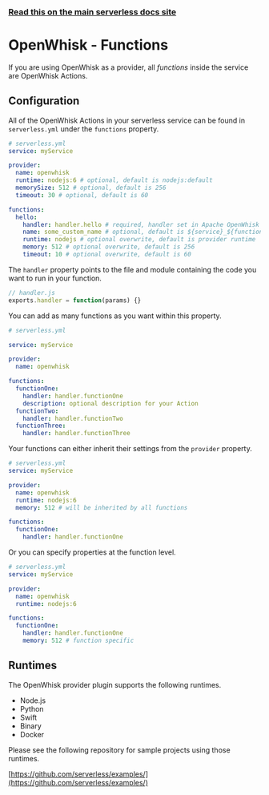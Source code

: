 <!--
title: Serverless Framework - Apache OpenWhisk Guide - Functions
menuText: Functions
menuOrder: 5
description: How to configure Apache OpenWhisk functions in the Serverless Framework
layout: Doc
-->

<!-- DOCS-SITE-LINK:START automatically generated  -->
### [Read this on the main serverless docs site](https://www.serverless.com/framework/docs/providers/openwhisk/guide/functions)
<!-- DOCS-SITE-LINK:END -->

# OpenWhisk - Functions

If you are using OpenWhisk as a provider, all *functions* inside the service are OpenWhisk Actions.

## Configuration

All of the OpenWhisk Actions in your serverless service can be found in `serverless.yml` under the `functions` property.

```yml
# serverless.yml
service: myService

provider:
  name: openwhisk
  runtime: nodejs:6 # optional, default is nodejs:default
  memorySize: 512 # optional, default is 256
  timeout: 30 # optional, default is 60

functions:
  hello:
    handler: handler.hello # required, handler set in Apache OpenWhisk
    name: some_custom_name # optional, default is ${service}_${function}
    runtime: nodejs # optional overwrite, default is provider runtime
    memory: 512 # optional overwrite, default is 256
    timeout: 10 # optional overwrite, default is 60
```

The `handler` property points to the file and module containing the code you want to run in your function.

```javascript
// handler.js
exports.handler = function(params) {}
```

You can add as many functions as you want within this property.

```yml
# serverless.yml

service: myService

provider:
  name: openwhisk

functions:
  functionOne:
    handler: handler.functionOne
    description: optional description for your Action
  functionTwo:
    handler: handler.functionTwo
  functionThree:
    handler: handler.functionThree
```

Your functions can either inherit their settings from the `provider` property.

```yml
# serverless.yml
service: myService

provider:
  name: openwhisk
  runtime: nodejs:6
  memory: 512 # will be inherited by all functions

functions:
  functionOne:
    handler: handler.functionOne
```

Or you can specify properties at the function level.

```yml
# serverless.yml
service: myService

provider:
  name: openwhisk
  runtime: nodejs:6

functions:
  functionOne:
    handler: handler.functionOne
    memory: 512 # function specific
```

## Runtimes

The OpenWhisk provider plugin supports the following runtimes.

- Node.js
- Python
- Swift
- Binary
- Docker

Please see the following repository for sample projects using those runtimes.

[https://github.com/serverless/examples/](https://github.com/serverless/examples/)
